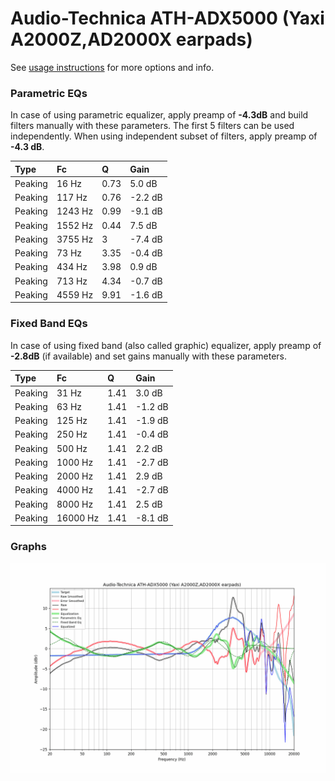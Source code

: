 # Audio-Technica ATH-ADX5000 (Yaxi A2000Z,AD2000X earpads)
See [usage instructions](https://github.com/jaakkopasanen/AutoEq#usage) for more options and info.

### Parametric EQs
In case of using parametric equalizer, apply preamp of **-4.3dB** and build filters manually
with these parameters. The first 5 filters can be used independently.
When using independent subset of filters, apply preamp of **-4.3 dB**.

| Type    | Fc      |    Q | Gain    |
|:--------|:--------|:-----|:--------|
| Peaking | 16 Hz   | 0.73 | 5.0 dB  |
| Peaking | 117 Hz  | 0.76 | -2.2 dB |
| Peaking | 1243 Hz | 0.99 | -9.1 dB |
| Peaking | 1552 Hz | 0.44 | 7.5 dB  |
| Peaking | 3755 Hz | 3    | -7.4 dB |
| Peaking | 73 Hz   | 3.35 | -0.4 dB |
| Peaking | 434 Hz  | 3.98 | 0.9 dB  |
| Peaking | 713 Hz  | 4.34 | -0.7 dB |
| Peaking | 4559 Hz | 9.91 | -1.6 dB |

### Fixed Band EQs
In case of using fixed band (also called graphic) equalizer, apply preamp of **-2.8dB**
(if available) and set gains manually with these parameters.

| Type    | Fc       |    Q | Gain    |
|:--------|:---------|:-----|:--------|
| Peaking | 31 Hz    | 1.41 | 3.0 dB  |
| Peaking | 63 Hz    | 1.41 | -1.2 dB |
| Peaking | 125 Hz   | 1.41 | -1.9 dB |
| Peaking | 250 Hz   | 1.41 | -0.4 dB |
| Peaking | 500 Hz   | 1.41 | 2.2 dB  |
| Peaking | 1000 Hz  | 1.41 | -2.7 dB |
| Peaking | 2000 Hz  | 1.41 | 2.9 dB  |
| Peaking | 4000 Hz  | 1.41 | -2.7 dB |
| Peaking | 8000 Hz  | 1.41 | 2.5 dB  |
| Peaking | 16000 Hz | 1.41 | -8.1 dB |

### Graphs
![](./Audio-Technica%20ATH-ADX5000%20(Yaxi%20A2000Z,AD2000X%20earpads).png)